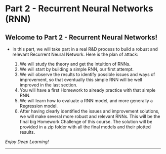 # Part 2 - Recurrent Neural Networks (RNN)

## Welcome to Part 2 - Recurrent Neural Networks!

* In this part, we will take part in a real R&D process to build a robust and relevant Recurrent Neural Network. Here is the plan of attack:

    1. We will study the theory and get the Intuition of RNNs.
    2. We will start by building a simple RNN, our first attempt.
    3. We will observe the results to identify possible issues and ways of improvement, so that eventually this simple RNN will be well improved in the last section.
    4. You will have a first Homework to already practice with that simple RNN.
    5. We will learn how to evaluate a RNN model, and more generally a Regression model.
    6. After having clearly identified the issues and improvement solutions, we will make several more robust and relevant RNNs. This will be the final big Homework Challenge of this course. The solution will be provided in a zip folder with all the final models and their plotted results.

*Enjoy Deep Learning!*
<hr>